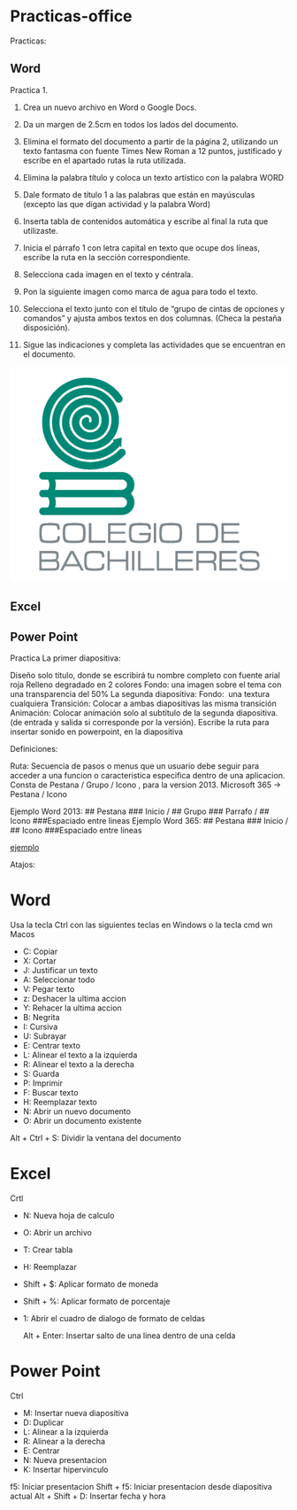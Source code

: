 # Practicas-office

Practicas: 
## Word

Practica 1.
1.	Crea un nuevo archivo en Word o Google Docs.
2.	Da un margen de 2.5cm en todos los lados del documento.
3.	Elimina el formato del documento a partir de la página 2, utilizando un texto fantasma con fuente Times New Roman a 12 puntos, justificado y escribe en el apartado rutas la ruta utilizada.
4.	Elimina la palabra título y coloca un texto artístico con la palabra WORD
5.	Dale formato de título 1 a las palabras que están en mayúsculas (excepto las que digan actividad y la palabra Word)  
6.	Inserta tabla de contenidos automática y escribe al final la ruta que utilizaste.
7.	Inicia el párrafo 1 con letra capital en texto que ocupe dos líneas, escribe la ruta en la sección correspondiente.
8.	Selecciona cada imagen en el texto y céntrala.
9.	Pon la siguiente imagen como marca de agua para todo el texto.
 
10.	Selecciona el texto junto con el título de “grupo de cintas de opciones y comandos”  y ajusta ambos textos en dos columnas. (Checa la pestaña disposición).
11.	Sigue las indicaciones y completa las actividades que se encuentran en el documento.

![image](./bachilleres.png)

## Excel


## Power Point
Practica
La primer diapositiva:

Diseño solo título, donde se escribirá tu nombre completo con fuente arial roja 
Relleno degradado en 2 colores
Fondo: una imagen sobre el tema con una transparencia del 50%
La segunda diapositiva:
        Fondo:  una textura cualquiera
Transición:
Colocar a ambas diapositivas las misma transición
Animación:
Colocar animación solo al subtítulo de la segunda diapositiva. (de entrada y salida si corresponde por la versión).
Escribe la ruta para insertar sonido en powerpoint, en la diapositiva  

Definiciones:

Ruta: Secuencia de pasos o menus que un usuario debe seguir para acceder a una funcion o caracteristica especifica dentro de una aplicacion.
Consta de Pestana / Grupo / Icono , para la version 2013.
Microsoft 365 -> Pestana / Icono

Ejemplo Word 2013: ## Pestana ### Inicio / ## Grupo ### Parrafo / ## Icono ###Espaciado entre lineas
Ejemplo Word 365: ## Pestana ### Inicio / ## Icono ###Espaciado entre lineas

[ejemplo](./ejemploWord.png)

Atajos:
# Word
Usa la tecla Ctrl con las siguientes teclas en Windows o la tecla cmd wn Macos

+ C: Copiar
+ X: Cortar
+ J: Justificar un texto
+ A: Seleccionar todo
+ V: Pegar texto
+ z: Deshacer la ultima accion
+ Y: Rehacer la ultima accion
+ B: Negrita
+ I: Cursiva
+ U: Subrayar
+ E: Centrar texto
+ L: Alinear el texto a la izquierda
+ R: Alinear el texto a la derecha
+ S: Guarda
+ P: Imprimir
+ F: Buscar texto
+ H: Reemplazar texto
+ N: Abrir un nuevo documento
+ O: Abrir un documento existente

Alt + Ctrl + S: Dividir la ventana del documento

# Excel
Crtl
+ N: Nueva hoja de calculo
+ O: Abrir un archivo
+ T: Crear tabla
+ H: Reemplazar
+ Shift + $: Aplicar formato de moneda
+ Shift + %: Aplicar formato de porcentaje
+ 1: Abrir el cuadro de dialogo de formato de celdas

  Alt + Enter: Insertar salto de una linea dentro de una celda

# Power Point
Ctrl

+ M: Insertar nueva diapositiva
+ D: Duplicar
+ L: Alinear a la izquierda
+ R: Alinear a la derecha
+ E: Centrar
+ N: Nueva presentacion
+ K: Insertar hipervinculo

f5: Iniciar presentacion
Shift + f5: Iniciar presentacion desde diapositiva actual
Alt + Shift + D: Insertar fecha y hora


